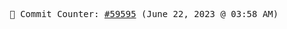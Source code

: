 <p align="center">
    <samp>
        📮 Commit Counter: <a href="https://github.com/Javascript-void0/Javascript-void0/commits/main">#59595</a> (June 22, 2023 @ 03:58 AM)
    </samp>
</p>